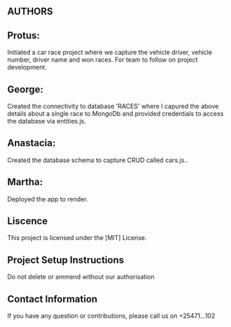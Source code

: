 ## AUTHORS
## Protus: 
Initiated a car race project where we capture the vehicle driver, vehicle number, driver name and won races. For team to follow on project development.
## George: 
Created the connectivity to database 'RACES' where I capured the above details about a single race to MongoDb and provided credentials to access the database via entities.js.
## Anastacia: 
Created the database schema to capture CRUD called cars.js..
## Martha: 
Deployed the app to render.
## Liscence
This project is licensed under the [MIT] License.
## Project Setup Instructions 
Do not delete or ammend without our authorisation 
## Contact Information
If you have any question or contributions, please call us on +25471...102
